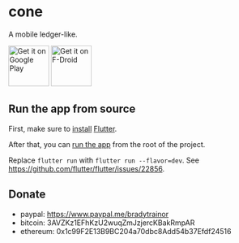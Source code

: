 # cone

A mobile ledger-like.

[<img src="https://play.google.com/intl/en_us/badges/images/generic/en_badge_web_generic.png"
     alt="Get it on Google Play"
     height="80">](https://play.google.com/store/apps/details?id=info.tangential.cone)
[<img src="https://f-droid.org/badge/get-it-on.png"
     alt="Get it on F-Droid"
     height="80">](https://f-droid.org/packages/info.tangential.cone/)

## Run the app from source

First, make sure to
[install](https://flutter.dev/docs/get-started/install)
[Flutter](https://flutter.dev/).

After that, you can [run the
app](https://flutter.dev/docs/get-started/test-drive?tab=terminal#run-the-app-2)
from the root of the project.

Replace `flutter run` with `flutter run --flavor=dev`. See
https://github.com/flutter/flutter/issues/22856.

## Donate

- paypal: https://www.paypal.me/bradytrainor
- bitcoin: 3AVZKz1EFhKzU2wuqZmJzjercKBakRmpAR
- ethereum: 0x1c99F2E13B9BC204a70dbc8Add54b37Efdf24516
